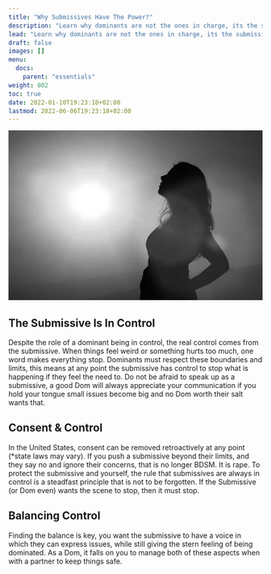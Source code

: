 ```yaml
---
title: "Why Submissives Have The Power?"
description: "Learn why dominants are not the ones in charge, its the submissive that has the true power in BDSM dynamics."
lead: "Learn why dominants are not the ones in charge, its the submissive that has the true power in BDSM dynamics."
draft: false
images: []
menu:
  docs:
    parent: "essentials"
weight: 002
toc: true
date: 2022-01-10T19:23:18+02:00
lastmod: 2022-06-06T19:23:18+02:00
---
```


![Image](women-1898499_960_720.jpg)

## The Submissive Is In Control

Despite the role of a dominant being in control, the real control comes from the submissive. When things feel weird or something hurts too much, one word makes everything stop. Dominants must respect these boundaries and limits, this means at any point the submissive has control to stop what is happening if they feel the need to. Do not be afraid to speak up as a submissive, a good Dom will always appreciate your communication if you hold your tongue small issues become big and no Dom worth their salt wants that.

## Consent & Control

In the United States, consent can be removed retroactively at any point (*state laws may vary). If you push a submissive beyond their limits, and they say no and ignore their concerns, that is no longer BDSM. It is rape. To protect the submissive and yourself, the rule that submissives are always in control is a steadfast principle that is not to be forgotten. If the Submissive (or Dom even) wants the scene to stop, then it must stop.

## Balancing Control

Finding the balance is key, you want the submissive to have a voice in which they can express issues, while still giving the stern feeling of being dominated. As a Dom, it falls on you to manage both of these aspects when with a partner to keep things safe.
